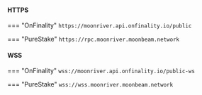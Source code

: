 #### HTTPS
    
=== "OnFinality"
    ```
    https://moonriver.api.onfinality.io/public
    ```

=== "PureStake"
    ```
    https://rpc.moonriver.moonbeam.network
    ```

#### WSS

=== "OnFinality"
    ```
    wss://moonriver.api.onfinality.io/public-ws
    ```

=== "PureStake"
    ```
    wss://wss.moonriver.moonbeam.network
    ```